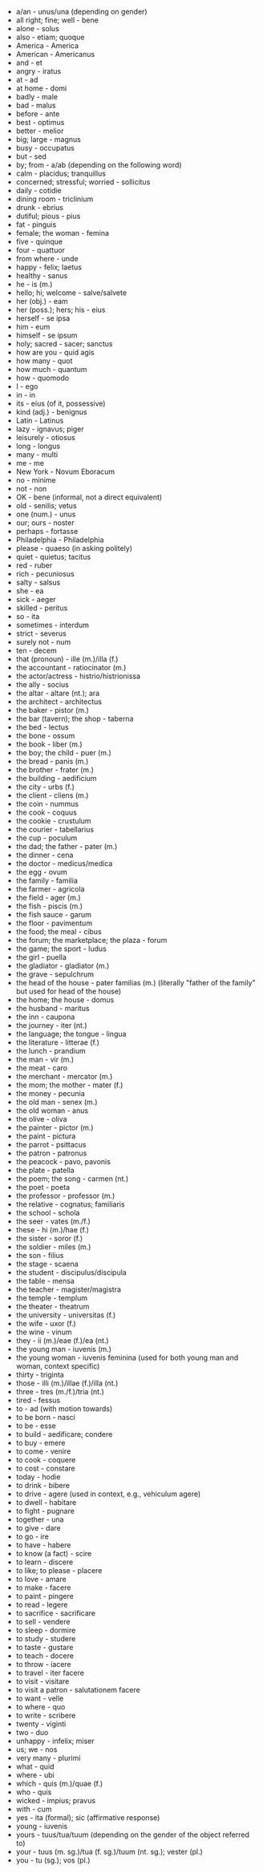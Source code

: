 - a/an - unus/una (depending on gender)
- all right; fine; well - bene
- alone - solus
- also - etiam; quoque
- America - America
- American - Americanus
- and - et
- angry - iratus
- at - ad
- at home - domi
- badly - male
- bad - malus
- before - ante
- best - optimus
- better - melior
- big; large - magnus
- busy - occupatus
- but - sed
- by; from - a/ab (depending on the following word)
- calm - placidus; tranquillus
- concerned; stressful; worried - sollicitus
- daily - cotidie
- dining room - triclinium
- drunk - ebrius
- dutiful; pious - pius
- fat - pinguis
- female; the woman - femina
- five - quinque
- four - quattuor
- from where - unde
- happy - felix; laetus
- healthy - sanus
- he - is (m.)
- hello; hi; welcome - salve/salvete
- her (obj.) - eam
- her (poss.); hers; his - eius
- herself - se ipsa
- him - eum
- himself - se ipsum
- holy; sacred - sacer; sanctus
- how are you - quid agis
- how many - quot
- how much - quantum
- how - quomodo
- I - ego
- in - in
- its - eius (of it, possessive)
- kind (adj.) - benignus
- Latin - Latinus
- lazy - ignavus; piger
- leisurely - otiosus
- long - longus
- many - multi
- me - me
- New York - Novum Eboracum
- no - minime
- not - non
- OK - bene (informal, not a direct equivalent)
- old - senilis; vetus
- one (num.) - unus
- our; ours - noster
- perhaps - fortasse
- Philadelphia - Philadelphia
- please - quaeso (in asking politely)
- quiet - quietus; tacitus
- red - ruber
- rich - pecuniosus
- salty - salsus
- she - ea
- sick - aeger
- skilled - peritus
- so - ita
- sometimes - interdum
- strict - severus
- surely not - num
- ten - decem
- that (pronoun) - ille (m.)/illa (f.)
- the accountant - ratiocinator (m.)
- the actor/actress - histrio/histrionissa
- the ally - socius
- the altar - altare (nt.); ara
- the architect - architectus
- the baker - pistor (m.)
- the bar (tavern); the shop - taberna
- the bed - lectus
- the bone - ossum
- the book - liber (m.)
- the boy; the child - puer (m.)
- the bread - panis (m.)
- the brother - frater (m.)
- the building - aedificium
- the city - urbs (f.)
- the client - cliens (m.)
- the coin - nummus
- the cook - coquus
- the cookie - crustulum
- the courier - tabellarius
- the cup - poculum
- the dad; the father - pater (m.)
- the dinner - cena
- the doctor - medicus/medica
- the egg - ovum
- the family - familia
- the farmer - agricola
- the field - ager (m.)
- the fish - piscis (m.)
- the fish sauce - garum
- the floor - pavimentum
- the food; the meal - cibus
- the forum; the marketplace; the plaza - forum
- the game; the sport - ludus
- the girl - puella
- the gladiator - gladiator (m.)
- the grave - sepulchrum
- the head of the house - pater familias (m.) (literally "father of the family" but used for head of the house)
- the home; the house - domus
- the husband - maritus
- the inn - caupona
- the journey - iter (nt.)
- the language; the tongue - lingua
- the literature - litterae (f.)
- the lunch - prandium
- the man - vir (m.)
- the meat - caro
- the merchant - mercator (m.)
- the mom; the mother - mater (f.)
- the money - pecunia
- the old man - senex (m.)
- the old woman - anus
- the olive - oliva
- the painter - pictor (m.)
- the paint - pictura
- the parrot - psittacus
- the patron - patronus
- the peacock - pavo, pavonis
- the plate - patella
- the poem; the song - carmen (nt.)
- the poet - poeta
- the professor - professor (m.)
- the relative - cognatus; familiaris
- the school - schola
- the seer - vates (m./f.)
- these - hi (m.)/hae (f.)
- the sister - soror (f.)
- the soldier - miles (m.)
- the son - filius
- the stage - scaena
- the student - discipulus/discipula
- the table - mensa
- the teacher - magister/magistra
- the temple - templum
- the theater - theatrum
- the university - universitas (f.)
- the wife - uxor (f.)
- the wine - vinum
- they - ii (m.)/eae (f.)/ea (nt.)
- the young man - iuvenis (m.)
- the young woman - iuvenis feminina (used for both young man and woman, context specific)
- thirty - triginta
- those - illi (m.)/illae (f.)/illa (nt.)
- three - tres (m./f.)/tria (nt.)
- tired - fessus
- to - ad (with motion towards)
- to be born - nasci
- to be - esse
- to build - aedificare; condere
- to buy - emere
- to come - venire
- to cook - coquere
- to cost - constare
- today - hodie
- to drink - bibere
- to drive - agere (used in context, e.g., vehiculum agere)
- to dwell - habitare
- to fight - pugnare
- together - una
- to give - dare
- to go - ire
- to have - habere
- to know (a fact) - scire
- to learn - discere
- to like; to please - placere
- to love - amare
- to make - facere
- to paint - pingere
- to read - legere
- to sacrifice - sacrificare
- to sell - vendere
- to sleep - dormire
- to study - studere
- to taste - gustare
- to teach - docere
- to throw - iacere
- to travel - iter facere
- to visit - visitare
- to visit a patron - salutationem facere
- to want - velle
- to where - quo
- to write - scribere
- twenty - viginti
- two - duo
- unhappy - infelix; miser
- us; we - nos
- very many - plurimi
- what - quid
- where - ubi
- which - quis (m.)/quae (f.)
- who - quis
- wicked - impius; pravus
- with - cum
- yes - ita (formal); sic (affirmative response)
- young - iuvenis
- yours - tuus/tua/tuum (depending on the gender of the object referred to)
- your - tuus (m. sg.)/tua (f. sg.)/tuum (nt. sg.); vester (pl.)
- you - tu (sg.); vos (pl.)
